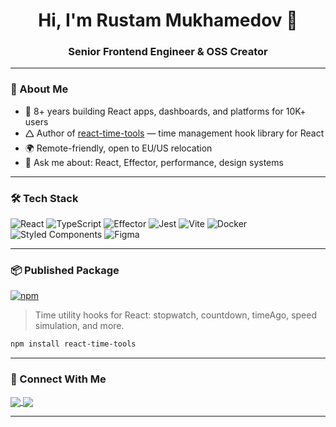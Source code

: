 <h1 align="center">Hi, I'm Rustam Mukhamedov 👋</h1>
<h3 align="center">Senior Frontend Engineer & OSS Creator</h3>

---

### 🔧 About Me

- 🧠 8+ years building React apps, dashboards, and platforms for 10K+ users  
- 🛆 Author of [react-time-tools](https://www.npmjs.com/package/react-time-tools) — time management hook library for React  
- 🌍 Remote-friendly, open to EU/US relocation  
- 💬 Ask me about: React, Effector, performance, design systems

---

### 🛠️ Tech Stack

![React](https://img.shields.io/badge/-React-61DAFB?logo=react&logoColor=white)
![TypeScript](https://img.shields.io/badge/-TypeScript-3178C6?logo=typescript&logoColor=white)
![Effector](https://img.shields.io/badge/-Effector-EF582A?logo=effector&logoColor=white)
![Jest](https://img.shields.io/badge/-Jest-C21325?logo=jest&logoColor=white)
![Vite](https://img.shields.io/badge/-Vite-646CFF?logo=vite&logoColor=white)
![Docker](https://img.shields.io/badge/-Docker-2496ED?logo=docker&logoColor=white)
![Styled Components](https://img.shields.io/badge/-styled--components-DB7093?logo=styled-components&logoColor=white)
![Figma](https://img.shields.io/badge/-Figma-F24E1E?logo=figma&logoColor=white)

---

### 📦 Published Package

[![npm](https://img.shields.io/npm/v/react-time-tools.svg?label=react-time-tools)](https://www.npmjs.com/package/react-time-tools)  
> Time utility hooks for React: stopwatch, countdown, timeAgo, speed simulation, and more.

```bash
npm install react-time-tools
```

---

### 📢 Connect With Me

<p align="left">
  <a href="https://linkedin.com/in/rustam-mukhamedov-739975174" target="_blank">
    <img align="center" src="https://img.shields.io/badge/LinkedIn-0A66C2?style=flat&logo=linkedin&logoColor=white" />
  </a>
  <a href="https://instagram.com/liveforblaze" target="_blank">
    <img align="center" src="https://img.shields.io/badge/Instagram-E4405F?style=flat&logo=instagram&logoColor=white" />
  </a>
</p>

---
